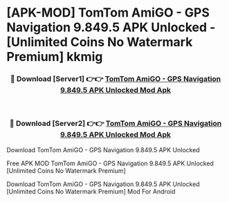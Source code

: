 # [APK-MOD] TomTom AmiGO - GPS Navigation 9.849.5 APK Unlocked - [Unlimited Coins No Watermark Premium] kkmig



<div align="center">
<h3>🔴 Download [Server1] 👉👉 <a href="https://momento.my/?title=TomTom_AmiGO_-_GPS_Navigation_9.849.5_APK_Unlocked">TomTom AmiGO - GPS Navigation 9.849.5 APK Unlocked Mod Apk</a></h3><br>

<h3>🔴 Download [Server2] 👉👉 <a href="https://momento.my/?title=TomTom_AmiGO_-_GPS_Navigation_9.849.5_APK_Unlocked">TomTom AmiGO - GPS Navigation 9.849.5 APK Unlocked Mod Apk</a></h3>
</div>



Download TomTom AmiGO - GPS Navigation 9.849.5 APK Unlocked 

Free APK MOD TomTom AmiGO - GPS Navigation 9.849.5 APK Unlocked [Unlimited Coins No Watermark Premium]

Download TomTom AmiGO - GPS Navigation 9.849.5 APK Unlocked [Unlimited Coins No Watermark Premium] Mod For Android

